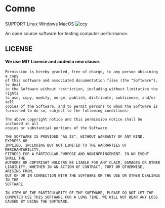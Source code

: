 # Comne
#####
SUPPORT Linux Windows MacOS
![ccy](https://user-images.githubusercontent.com/123795586/218001120-99c6e67d-2645-4202-87ee-bec25fd8594a.png)

An open source software for testing computer performance.
## LICENSE
#### We use MIT License and added a new clause.
```
Permission is hereby granted, free of charge, to any person obtaining a copy
of this software and associated documentation files (the "Software"), to deal
in the Software without restriction, including without limitation the rights
to use, copy, modify, merge, publish, distribute, sublicense, and/or sell
copies of the Software, and to permit persons to whom the Software is
furnished to do so, subject to the following conditions:

The above copyright notice and this permission notice shall be included in all
copies or substantial portions of the Software.

THE SOFTWARE IS PROVIDED "AS IS", WITHOUT WARRANTY OF ANY KIND, EXPRESS OR
IMPLIED, INCLUDING BUT NOT LIMITED TO THE WARRANTIES OF MERCHANTABILITY,
FITNESS FOR A PARTICULAR PURPOSE AND NONINFRINGEMENT. IN NO EVENT SHALL THE
AUTHORS OR COPYRIGHT HOLDERS BE LIABLE FOR ANY CLAIM, DAMAGES OR OTHER
LIABILITY, WHETHER IN AN ACTION OF CONTRACT, TORT OR OTHERWISE, ARISING FROM,
OUT OF OR IN CONNECTION WITH THE SOFTWARE OR THE USE OR OTHER DEALINGS IN THE
SOFTWARE.

IN VIEW OF THE PARTICULARITY OF THE SOFTWARE, PLEASE DO NOT LET THE COMPUTER USE THIS SOFTWARE FOR A LONG TIME, WE WILL NOT BEAR ANY LOSS CAUSED BY USING THE SOFTWARE.
```

